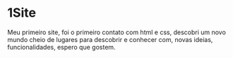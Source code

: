 # 1Site
Meu primeiro site, foi o primeiro contato com html e css, descobri um novo mundo cheio de lugares para descobrir e conhecer com, novas ideias, funcionalidades, espero que gostem.
